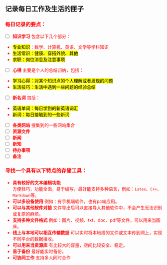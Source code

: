 ## 记录每日工作及生活的匣子
### <font color = red>每日记录的要点：
 - [ ] **知识学习**
包含以下几个部分：
 -  <mark>专业知识</mark>：数学、计算机、英语、文学等学科知识
 -   <mark>生活常识：健康、穿搭外貌、其他
 - <mark>求职：岗位消息及注意事项
 - [ ] **心得**
主要是个人的总结归纳，包括：
- <mark>学习心得：对某个知识点的个人理解或者发现的问题
- <mark>生活技巧：生活中遇到一些问题的经验总结
 - [ ] **新名词**
包括：
- <mark>英语单词：每日学到的新英语词汇
 - <mark>新词：每日接触到的一些新词
 - [ ] **各类网站**
 搜集到的一些网站集合
 - [ ] **资源文件**
 - [ ] **新闻**
 - [ ] **新知**
 - [ ] **待办事项**
 - [ ] **备注**

### <font color = red>寻找一个具有以下特点的存储工具：
* **具有较好的文本编辑功能**  
方便轻巧，功能全面，易于编写，最好能支持多种语言，例如：`Latex`、`C++`、`Markdown`等。
* **可以多设备使用**
例如：有手机端软件，也有pc端应用。
* **可以与其他软件对接**
文件导出后可以直接导入其他软件中，不会产生无法识别或复原的麻烦。
* **支持多种文件格式**
例如：图片、视频、txt、doc、pdf等文件，可以用来当图床。
* **线上与本地可以相互传输数据**
可以实时将本地段的文件或文本传到网上，实现不同平台的数据接收。
* **可以用来当资源库**
有比较大的容量，空间比较安全、稳定。
* **易于备份**
最好能实时备份。
* **可协同工作**
支持多人同时合作


<!--stackedit_data:
eyJoaXN0b3J5IjpbMTE3NDU3ODExMiwtNTQ4OTY5NzE4LC0xNz
k2ODE5NzEyXX0=
-->